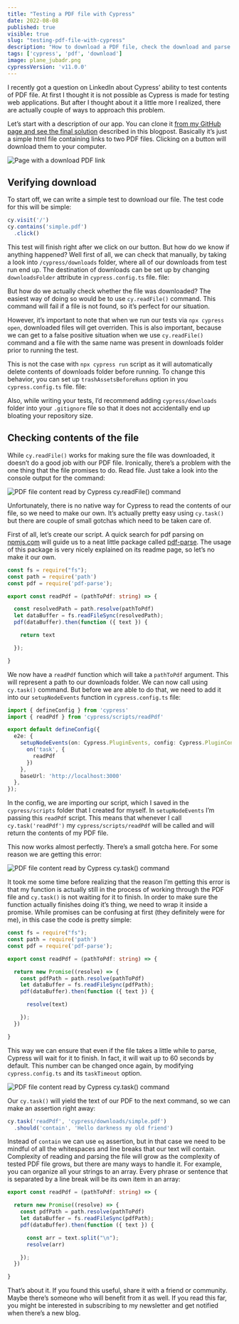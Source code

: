 ```yaml
---
title: "Testing a PDF file with Cypress"
date: 2022-08-08
published: true
visible: true
slug: "testing-pdf-file-with-cypress"
description: "How to download a PDF file, check the download and parse out the content of the file for further testing"
tags: ['cypress', 'pdf', 'download']
image: plane_jubadr.png
cypressVersion: 'v11.0.0'
---
```

I recently got a question on LinkedIn about Cypress’ ability to test contents of PDF file. At first I thought it is not possible as Cypress is made for testing web applications. But after I thought about it a little more I realized, there are actually couple of ways to approach this problem.

Let’s start with a description of our app. You can clone it [from my GitHub page and see the final solution](https://github.com/filiphric/testing-pdf-with-cypress) described in this blogpost. Basically it’s just a simple html file containing links to two PDF files. Clicking on a button will download them to your computer.

![Page with a download PDF link](download-pdf.png)

## Verifying download
To start off, we can write a simple test to download our file. The test code for this will be simple:
```ts
cy.visit('/')
cy.contains('simple.pdf')
  .click()
```
This test will finish right after we click on our button. But how do we know if anything happened? Well first of all, we can check that manually, by taking a look into `/cypress/downloads` folder, where all of our downloads from test run end up. The destination of downloads can be set up by changing `downloadsFolder` attribute in `cypress.config.ts` file. file:

But how do we actually check whether the file was downloaded? The easiest way of doing so would be to use `cy.readFile()` command. This command will fail if a file is not found, so it’s perfect for our situation.

However, it’s important to note that when we run our tests via `npx cypress open`, downloaded files will get overriden. This is also important, because we can get to a false positive situation when we use `cy.readFile()` command and a file with the same name was present in downloads folder prior to running the test.

This is not the case with `npx cypress run` script as it will automatically delete contents of downloads folder before running. To change this behavior, you can set up `trashAssetsBeforeRuns` option in you `cypress.config.ts` file. file:

Also, while writing your tests, I’d recommend adding `cypress/downloads` folder into your `.gitignore` file so that it does not accidentally end up bloating your repository size.

## Checking contents of the file
While `cy.readFile()` works for making sure the file was downloaded, it doesn’t do a good job with our PDF file. Ironically, there’s a problem with the one thing that the file promises to do. Read file. Just take a look into the console output for the command:

![PDF file content read by Cypress cy.readFile() command](pdf-content.png)

Unfortunately, there is no native way for Cypress to read the contents of our file, so we need to make our own. It’s actually pretty easy using `cy.task()` but there are couple of small gotchas which need to be taken care of.

First of all, let’s create our script. A quick search for pdf parsing on [npmjs.com](http://npmjs.com/) will guide us to a neat little package called [pdf-parse](https://www.npmjs.com/package/pdf-parse). The usage of this package is very nicely explained on its readme page, so let’s no make it our own.

```ts
const fs = require("fs");
const path = require('path')
const pdf = require('pdf-parse');

export const readPdf = (pathToPdf: string) => {

  const resolvedPath = path.resolve(pathToPdf)
  let dataBuffer = fs.readFileSync(resolvedPath);
  pdf(dataBuffer).then(function ({ text }) {

    return text

  });

}
```
We now have a `readPdf` function which will take a `pathToPdf` argument. This will represent a path to our downloads folder. We can now call using `cy.task()` command. But before we are able to do that, we need to add it into our `setupNodeEvents` function in `cypress.config.ts` file:

```ts {2,7-9} [cypress.config.ts]
import { defineConfig } from 'cypress'
import { readPdf } from 'cypress/scripts/readPdf'

export default defineConfig({
  e2e: {
    setupNodeEvents(on: Cypress.PluginEvents, config: Cypress.PluginConfigOptions) {
      on('task', {
        readPdf
      })
    },
    baseUrl: 'http://localhost:3000'
  },
});
```

In the config, we are importing our script, which I saved in the `cypress/scripts` folder that I created for myself. In `setupNodeEvents` I’m passing this `readPdf` script. This means that whenever I call `cy.task('readPdf')` my `cypress/scripts/readPdf` will be called and will return the contents of my PDF file.

This now works almost perfectly. There’s a small gotcha here. For some reason we are getting this error:

![PDF file content read by Cypress cy.task() command](pdf-task-fail.png)

It took me some time before realizing that the reason I’m getting this error is that my function is actually still in the process of working through the PDF file and `cy.task()` is not waiting for it to finish. In order to make sure the function actually finishes doing it’s thing, we need to wrap it inside a promise. While promises can be confusing at first (they definitely were for me), in this case the code is pretty simple:

```ts {7,12,15} [cypress/scripts/readPdf.ts]
const fs = require("fs");
const path = require('path')
const pdf = require('pdf-parse');

export const readPdf = (pathToPdf: string) => {

  return new Promise((resolve) => {
    const pdfPath = path.resolve(pathToPdf)
    let dataBuffer = fs.readFileSync(pdfPath);
    pdf(dataBuffer).then(function ({ text }) {

      resolve(text)

    });
  })

}
```

This way we can ensure that even if the file takes a little while to parse, Cypress will wait for it to finish. In fact, it will wait up to 60 seconds by default. This number can be changed once again, by modifying `cypress.config.ts` and its `taskTimeout` option.

![PDF file content read by Cypress cy.task() command](pdf-task.png)

Our `cy.task()` will yield the text of our PDF to the next command, so we can make an assertion right away:

```ts
cy.task('readPdf', 'cypress/downloads/simple.pdf')
  .should('contain', 'Hello darkness my old friend')
```

Instead of `contain` we can use `eq` assertion, but in that case we need to be mindful of all the whitespaces and line breaks that our text will contain. Complexity of reading and parsing the file will grow as the complexity of tested PDF file grows, but there are many ways to handle it. For example, you can organize all your strings to an array. Every phrase or sentence that is separated by a line break will be its own item in an array:

```ts {8} [cypress/scripts/readPdf.ts]
export const readPdf = (pathToPdf: string) => {

  return new Promise((resolve) => {
    const pdfPath = path.resolve(pathToPdf)
    let dataBuffer = fs.readFileSync(pdfPath);
    pdf(dataBuffer).then(function ({ text }) {

      const arr = text.split("\n");
      resolve(arr)

    });
  })

}
```

That’s about it. If you found this useful, share it with a friend or community. Maybe there’s someone who will benefit from it as well. If you read this far, you might be interested in subscribing to my newsletter and get notified when there’s a new blog.
